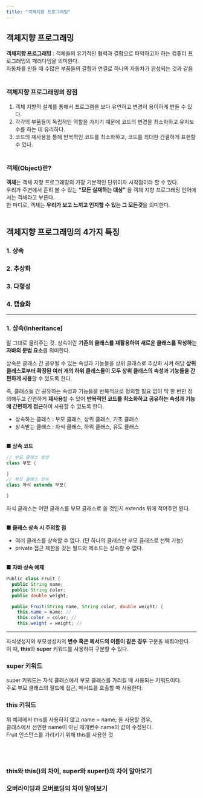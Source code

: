 ```yaml
---
title: "객체지향 프로그래밍"
---
```


## 객체지향 프로그래밍
**객체지향 프로그래밍** : 객체들의 유기적인 협력과 결합으로 파악하고자 하는 컴퓨터 프로그래밍의 패러다임을 의미한다.   
자동차를 만들 때 수많은 부품들의 결합과 연결로 하나의 자동차가 완성되는 것과 같음
<br/><br/>

### 객체지향 프로그래밍의 장점
1. 객체 지향적 설계를 통해서 프로그램을 보다 유연하고 변경이 용이하게 만들 수 있다. 
2. 각각의 부품들이 독립적인 역할을 가지기 때문에 코드의 변경을 최소화하고 유지보수를 하는 데 유리하다.
3. 코드의 재사용을 통해 반복적인 코드를 최소화하고, 코드를 최대한 간결하게 표현할 수 있다.
<br/><br/>

### 객체(Object)란? 
**객체**는 객체 지향 프로그래밍의 가장 기본적인 단위이자 시작점이라 할 수 있다.   
우리가 주변에서 흔히 볼 수 있는 **“모든 실재하는 대상”** 을 객체 지향 프로그래밍 언어에서는 객체라고 부른다.  
한 마디로, 객체는 **우리가 보고 느끼고 인지할 수 있는 그 모든것**을 의미한다.
<br/><br/>

## 객체지향 프로그래밍의 4가지 특징
### 1. 상속  
### 2. 추상화  
### 3. 다형성
### 4. 캡슐화

----
### 1. 상속(Inheritance)
말 그대로 물려주는 것. 상속이란 **기존의 클래스를 재활용하여 새로운 클래스를 작성하는 자바의 문법 요소**를 의미한다.  

상속은 클래스 간 공유될 수 있는 속성과 기능들을 상위 클래스로 추상화 시켜 해당 **상위 클래스로부터 확장된 여러 개의 하위 클래스들이 모두 상위 클래스의 속성과 기능들을 간편하게 사용**할 수 있도록 한다. 

즉, 클래스들 간 공유하는 속성과 기능들을 반복적으로 정의할 필요 없이 딱 한 번만 정의해두고 간편하게 **재사용**할 수 있어 **반복적인 코드를 최소화하고 공유하는 속성과 기능에 간편하게 접근**하여 사용할 수 있도록 한다.

- 상속하는 클래스 : 부모 클래스, 상위 클래스, 기초 클래스
- 상속받는 클래스 : 자식 클래스, 하위 클래스, 유도 클래스
<br/><br/>

**■ 상속 코드**
```java
// 부모 클래스 생성
class 부모 {

}
// 부모 클래스 상속
class 자식 extends 부모{

}
```

자식 클래스는 어떤 클래스를 부모 클래스로 쓸 것인지 extends 뒤에 적어주면 된다.
<br/><br/>

**■ 클래스 상속 시 주의할 점**
- 여러 클래스를 상속할 수 없다. (단 하나의 클래스만 부모 클래스로 선택 가능)
- private 접근 제한을 갖는 필드와 메소드는 상속할 수 없다.
<br/><br/>

**■ 자바 상속 예제**
```java
Public class Fruit {
  public String name;
  public String color;
  public double weight;

  public Fruit(String name, String color, double weight) {
    this.name = name; //
    this.color = color; // 
    this.weight = weight; // 
```
----
자식생성자와 부모생성자의 **변수 혹은 메서드의 이름이 같은 경우** 구분을 해줘야한다.  
이 때, **this**와 **super** 키워드를 사용하여 구분할 수 있다.

### super 키워드
super 키워드는 자식 클래스에서 부모 클래스를 가리킬 때 사용되는 키워드이다.  
주로 부모 클래스의 필드에 접근, 메서드를 호출할 때 사용한다.

### this 키워드
위 예제에서  this를 사용하지 않고 name = name; 을 사용할 경우,  
클래스에서 선언한 name이 아닌 매개변수 name의 값이 수정된다.  
Fruit 인스턴스를 가리키기 위해 this를 사용한 것
<br/><br/>
<br/><br/>

### this와 this()의 차이, super와 super()의 차이 알아보기
### 오버라이딩과 오버로딩의 차이 알아보기
